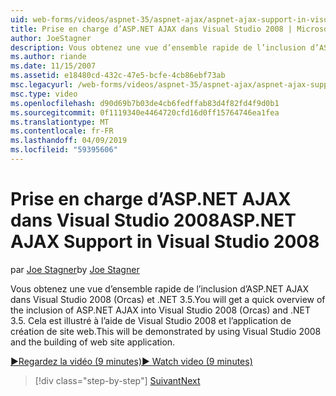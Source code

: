 ```yaml
---
uid: web-forms/videos/aspnet-35/aspnet-ajax/aspnet-ajax-support-in-visual-studio-2008
title: Prise en charge d’ASP.NET AJAX dans Visual Studio 2008 | Microsoft Docs
author: JoeStagner
description: Vous obtenez une vue d’ensemble rapide de l’inclusion d’ASP.NET AJAX dans Visual Studio 2008 (Orcas) et .NET 3.5. Cela est illustré à l’aide de Visual Studio...
ms.author: riande
ms.date: 11/15/2007
ms.assetid: e18480cd-432c-47e5-bcfe-4cb86ebf73ab
msc.legacyurl: /web-forms/videos/aspnet-35/aspnet-ajax/aspnet-ajax-support-in-visual-studio-2008
msc.type: video
ms.openlocfilehash: d90d69b7b03de4cb6fedffab83d4f82fd4f9d0b1
ms.sourcegitcommit: 0f1119340e4464720cfd16d0ff15764746ea1fea
ms.translationtype: MT
ms.contentlocale: fr-FR
ms.lasthandoff: 04/09/2019
ms.locfileid: "59395606"
---
```

# <a name="aspnet-ajax-support-in-visual-studio-2008"></a><span data-ttu-id="eac2c-104">Prise en charge d’ASP.NET AJAX dans Visual Studio 2008</span><span class="sxs-lookup"><span data-stu-id="eac2c-104">ASP.NET AJAX Support in Visual Studio 2008</span></span>

<span data-ttu-id="eac2c-105">par [Joe Stagner](https://github.com/JoeStagner)</span><span class="sxs-lookup"><span data-stu-id="eac2c-105">by [Joe Stagner](https://github.com/JoeStagner)</span></span>

<span data-ttu-id="eac2c-106">Vous obtenez une vue d’ensemble rapide de l’inclusion d’ASP.NET AJAX dans Visual Studio 2008 (Orcas) et .NET 3.5.</span><span class="sxs-lookup"><span data-stu-id="eac2c-106">You will get a quick overview of the inclusion of ASP.NET AJAX into Visual Studio 2008 (Orcas) and .NET 3.5.</span></span> <span data-ttu-id="eac2c-107">Cela est illustré à l’aide de Visual Studio 2008 et l’application de création de site web.</span><span class="sxs-lookup"><span data-stu-id="eac2c-107">This will be demonstrated by using Visual Studio 2008 and the building of web site application.</span></span>

[<span data-ttu-id="eac2c-108">&#9654;Regardez la vidéo (9 minutes)</span><span class="sxs-lookup"><span data-stu-id="eac2c-108">&#9654; Watch video (9 minutes)</span></span>](https://channel9.msdn.com/Blogs/ASP-NET-Site-Videos/aspnet-ajax-support-in-visual-studio-2008)

> [!div class="step-by-step"]
> [<span data-ttu-id="eac2c-109">Suivant</span><span class="sxs-lookup"><span data-stu-id="eac2c-109">Next</span></span>](adding-ajax-functionality-to-an-existing-aspnet-page.md)
